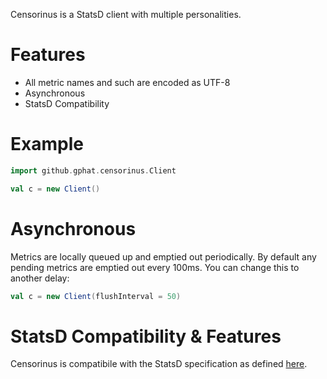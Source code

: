Censorinus is a StatsD client with multiple personalities.

# Features

* All metric names and such are encoded as UTF-8
* Asynchronous
* StatsD Compatibility

# Example

```scala
import github.gphat.censorinus.Client

val c = new Client()
```

# Asynchronous

Metrics are locally queued up and emptied out periodically. By default any
pending metrics are emptied out every 100ms. You can change this to another
delay:

```scala
val c = new Client(flushInterval = 50)
```

# StatsD Compatibility & Features

Censorinus is compatibile with the StatsD specification as defined [here](https://github.com/b/statsd_spec).
